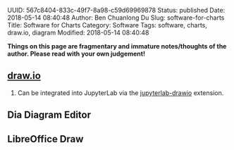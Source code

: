 UUID: 567c8404-833c-49f7-8a98-c59d69969878
Status: published
Date: 2018-05-14 08:40:48
Author: Ben Chuanlong Du
Slug: software-for-charts
Title: Software for Charts
Category: Software
Tags: software, charts, draw.io, diagram
Modified: 2018-05-14 08:40:48

**Things on this page are fragmentary and immature notes/thoughts of the author. Please read with your own judgement!**

## [draw.io](www.draw.io)

1. Can be integrated into JupyterLab via the
    [jupyterlab-drawio](https://github.com/QuantStack/jupyterlab-drawio)
    extension.

## Dia Diagram Editor

## LibreOffice Draw

